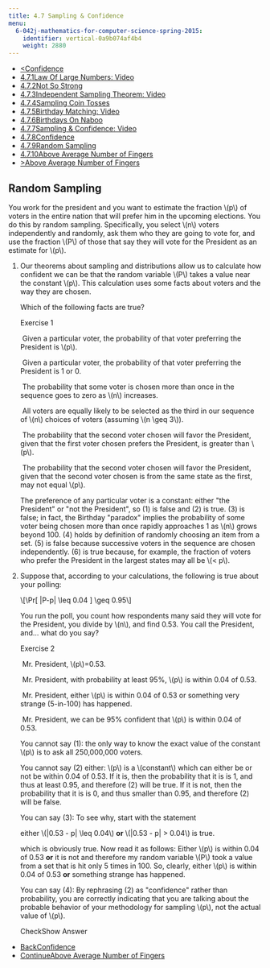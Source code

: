 ```yaml
---
title: 4.7 Sampling & Confidence
menu:
  6-042j-mathematics-for-computer-science-spring-2015:
    identifier: vertical-0a9b074af4b4
    weight: 2880
---
```

*   [<Confidence](/courses/electrical-engineering-and-computer-science/6-042j-mathematics-for-computer-science-spring-2015/probability/tp14-1/vertical-b6f0d030cb36)
*   [4.7.1Law Of Large Numbers: Video](/courses/electrical-engineering-and-computer-science/6-042j-mathematics-for-computer-science-spring-2015/probability/tp14-1)
*   [4.7.2Not So Strong](/courses/electrical-engineering-and-computer-science/6-042j-mathematics-for-computer-science-spring-2015/probability/tp14-1/vertical-84aa6f70d1c0)
*   [4.7.3Independent Sampling Theorem: Video](/courses/electrical-engineering-and-computer-science/6-042j-mathematics-for-computer-science-spring-2015/probability/tp14-1/vertical-872c5ec0974e)
*   [4.7.4Sampling Coin Tosses](/courses/electrical-engineering-and-computer-science/6-042j-mathematics-for-computer-science-spring-2015/probability/tp14-1/vertical-b7cee8c0e19c)
*   [4.7.5Birthday Matching: Video](/courses/electrical-engineering-and-computer-science/6-042j-mathematics-for-computer-science-spring-2015/probability/tp14-1/vertical-82840a0ba306)
*   [4.7.6Birthdays On Naboo](/courses/electrical-engineering-and-computer-science/6-042j-mathematics-for-computer-science-spring-2015/probability/tp14-1/vertical-20063bed5f4a)
*   [4.7.7Sampling & Confidence: Video](/courses/electrical-engineering-and-computer-science/6-042j-mathematics-for-computer-science-spring-2015/probability/tp14-1/vertical-83cee7032f8c)
*   [4.7.8Confidence](/courses/electrical-engineering-and-computer-science/6-042j-mathematics-for-computer-science-spring-2015/probability/tp14-1/vertical-b6f0d030cb36)
*   [4.7.9Random Sampling](/courses/electrical-engineering-and-computer-science/6-042j-mathematics-for-computer-science-spring-2015/probability/tp14-1/vertical-0a9b074af4b4)
*   [4.7.10Above Average Number of Fingers](/courses/electrical-engineering-and-computer-science/6-042j-mathematics-for-computer-science-spring-2015/probability/tp14-1/vertical-2f9ccec3fdf7)
*   [\>Above Average Number of Fingers](/courses/electrical-engineering-and-computer-science/6-042j-mathematics-for-computer-science-spring-2015/probability/tp14-1/vertical-2f9ccec3fdf7)

Random Sampling
---------------

  

You work for the president and you want to estimate the fraction \\(p\\) of voters in the entire nation that will prefer him in the upcoming elections. You do this by random sampling. Specifically, you select \\(n\\) voters independently and randomly, ask them who they are going to vote for, and use the fraction \\(P\\) of those that say they will vote for the President as an estimate for \\(p\\).

1.  Our theorems about sampling and distributions allow us to calculate how confident we can be that the random variable \\(P\\) takes a value near the constant \\(p\\). This calculation uses some facts about voters and the way they are chosen.
    
    Which of the following facts are true?
    
    Exercise 1
    
    &nbsp;Given a particular voter, the probability of that voter preferring the President is \\(p\\).&nbsp;
    
    &nbsp;Given a particular voter, the probability of that voter preferring the President is 1 or 0.&nbsp;
    
    &nbsp;The probability that some voter is chosen more than once in the sequence goes to zero as \\(n\\) increases.&nbsp;
    
    &nbsp;All voters are equally likely to be selected as the third in our sequence of \\(n\\) choices of voters (assuming \\(n \\geq 3\\)).&nbsp;
    
    &nbsp;The probability that the second voter chosen will favor the President, given that the first voter chosen prefers the President, is greater than \\(p\\).&nbsp;
    
    &nbsp;The probability that the second voter chosen will favor the President, given that the second voter chosen is from the same state as the first, may not equal \\(p\\).&nbsp;
    
    The preference of any particular voter is a constant: either "the President" or "not the President", so (1) is false and (2) is true. (3) is false; in fact, the Birthday "paradox" implies the probability of some voter being chosen more than once rapidly approaches 1 as \\(n\\) grows beyond 100. (4) holds by definition of randomly choosing an item from a set. (5) is false because successive voters in the sequence are chosen independently. (6) is true because, for example, the fraction of voters who prefer the President in the largest states may all be \\(< p\\).
    
  
3.  Suppose that, according to your calculations, the following is true about your polling:
    
    \\\[\\Pr\[ |P-p| \\leq 0.04 \] \\geq 0.95\\\]
    
    You run the poll, you count how respondents many said they will vote for the President, you divide by \\(n\\), and find 0.53. You call the President, and... what do you say?
    
    Exercise 2
    
    &nbsp;Mr. President, \\(p\\)=0.53.&nbsp;
    
    &nbsp;Mr. President, with probability at least 95%, \\(p\\) is within 0.04 of 0.53.&nbsp;
    
    &nbsp;Mr. President, either \\(p\\) is within 0.04 of 0.53 or something very strange (5-in-100) has happened.&nbsp;
    
    &nbsp;Mr. President, we can be 95% confident that \\(p\\) is within 0.04 of 0.53.&nbsp;
    
    You cannot say (1): the only way to know the exact value of the constant \\(p\\) is to ask all 250,000,000 voters.
    
    You cannot say (2) either: \\(p\\) is a \\(constant\\) which can either be or not be within 0.04 of 0.53. If it is, then the probability that it is is 1, and thus at least 0.95, and therefore (2) will be true. If it is not, then the probability that it is is 0, and thus smaller than 0.95, and therefore (2) will be false.
    
    You can say (3): To see why, start with the statement
    
    either \\(|0.53 - p| \\leq 0.04\\) **or** \\(|0.53 - p| > 0.04\\) is true.
    
    which is obviously true. Now read it as follows: Either \\(p\\) is within 0.04 of 0.53 **or** it is not and therefore my random variable \\(P\\) took a value from a set that is hit only 5 times in 100. So, clearly, either \\(p\\) is within 0.04 of 0.53 **or** something strange has happened.
    
    You can say (4): By rephrasing (2) as "confidence" rather than probability, you are correctly indicating that you are talking about the probable behavior of your methodology for sampling \\(p\\), not the actual value of \\(p\\).
    
    CheckShow Answer
    

*   [BackConfidence](/courses/electrical-engineering-and-computer-science/6-042j-mathematics-for-computer-science-spring-2015/probability/tp14-1/vertical-b6f0d030cb36)
*   [ContinueAbove Average Number of Fingers](/courses/electrical-engineering-and-computer-science/6-042j-mathematics-for-computer-science-spring-2015/probability/tp14-1/vertical-2f9ccec3fdf7)